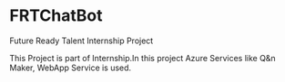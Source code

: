 # FRTChatBot
Future Ready Talent Internship Project

This Project is part of Internship.In this project Azure Services like Q&n Maker, WebApp Service is used. 
